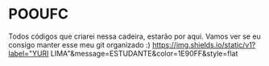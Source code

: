 # POOUFC
Todos códigos que criarei nessa cadeira, estarão por aqui. Vamos ver se eu consigo manter esse meu git organizado :)
https://img.shields.io/static/v1?label="YURI LIMA"&message=ESTUDANTE&color=1E90FF&style=flat
